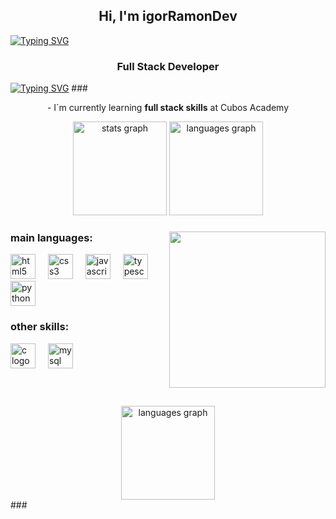 <h2 align="center">Hi, I'm igorRamonDev</h2>
<a href="https://git.io/typing-svg"><img src="https://readme-typing-svg.demolab.com?font=JetBrains+Mono&pause=1000&color=F711E2&background=FFFFFF00&width=435&lines=igorRamonDev;Full+Stack+Developer" alt="Typing SVG" /></a>

<h3 align="center">Full Stack Developer</h4>
<a href="https://git.io/typing-svg"><img src="https://readme-typing-svg.demolab.com?font=JetBrains+Mono&pause=1000&color=F711E2&background=FFFFFF00&width=435&lines=Full+Stack+Developer" alt="Typing SVG" /></a>
###

<p align="center">- I´m currently learning <strong>full stack skills</strong> at Cubos Academy</p>

<div align="center">
  <img src="https://github-readme-stats.vercel.app/api?username=igorramondev&hide_title=false&hide_rank=false&show_icons=true&include_all_commits=true&count_private=true&disable_animations=false&theme=github_dark&locale=en&hide_border=false" height="150" alt="stats graph"/>
  <img src="https://github-readme-stats.vercel.app/api/top-langs?username=igorramondev&locale=en&hide_title=false&layout=compact&card_width=320&langs_count=5&theme=github_dark&hide_border=false" height="150" alt="languages graph"/>
</div>

###

<img align="right" height="250" src="https://i.giphy.com/media/v1.Y2lkPTc5MGI3NjExZG1sMm1kNHVvcWV1MDB0dnlnMXdjYjR4ZDZxZ2lzanlkZTh1Mnp5cCZlcD12MV9pbnRlcm5hbF9naWZfYnlfaWQmY3Q9Zw/JqmupuTVZYaQX5s094/giphy.gif"/>

###

<div align="left">
</div>

###

<div align="left">
  <h3>main languages:</h3>
  <img src="https://cdn.jsdelivr.net/gh/devicons/devicon/icons/html5/html5-plain.svg" height="40" alt="html5 logo"  />
  <img width="12" />
  <img src="https://cdn.jsdelivr.net/gh/devicons/devicon/icons/css3/css3-plain.svg" height="40" alt="css3 logo"  />
  <img width="12" />
  <img src="https://cdn.jsdelivr.net/gh/devicons/devicon/icons/javascript/javascript-plain.svg" height="40" alt="javascript logo"  />
  <img width="12" />
  <img src="https://cdn.jsdelivr.net/gh/devicons/devicon/icons/typescript/typescript-plain.svg" height="40" alt="typescript logo"  />
  <img width="12" />
  <img src="https://cdn.jsdelivr.net/gh/devicons/devicon/icons/python/python-plain.svg" height="40" alt="python logo"  />
    <h3>other skills:</h3>
  <img src="https://cdn.jsdelivr.net/gh/devicons/devicon/icons/c/c-plain.svg" height="40" alt="c logo"  />
  <img width="12" />
  <img src="https://cdn.jsdelivr.net/gh/devicons/devicon/icons/mysql/mysql-original.svg" height="40" alt="mysql logo"  />
</div>

###

<br clear="both">
<br>
<div align="center">
  <img src="https://github-readme-streak-stats.herokuapp.com/?user=igorramondev&&theme=github_dark" height="150" alt="languages graph"/>
</div>
###
